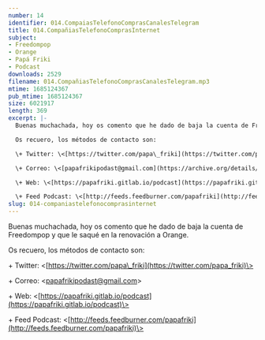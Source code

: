 ```yaml
---
number: 14
identifier: 014.CompaiasTelefonoComprasCanalesTelegram
title: 014.CompañiasTelefonoComprasInternet
subject:
- Freedompop
- Orange
- Papá Friki
- Podcast
downloads: 2529
filename: 014.CompañiasTelefonoComprasCanalesTelegram.mp3
mtime: 1685124367
pub_mtime: 1685124367
size: 6021917
length: 369
excerpt: |-
  Buenas muchachada, hoy os comento que he dado de baja la cuenta de Freedompop y que le saqué en la renovación a Orange.

  Os recuero, los métodos de contacto son:

  \+ Twitter: \<[https://twitter.com/papa\_friki](https://twitter.com/papa_friki)\>

  \+ Correo: \<[papafrikipodast@gmail.com](https://archive.org/details/papafrikipodast@gmail.com)\>

  \+ Web: \<[https://papafriki.gitlab.io/podcast](https://papafriki.gitlab.io/podcast)\>

  \+ Feed Podcast: \<[http://feeds.feedburner.com/papafriki](http://feeds.feedburner.com/papafriki)\>
slug: 014-companiastelefonocomprasinternet
---
```

Buenas muchachada, hoy os comento que he dado de baja la cuenta de Freedompop y que le saqué en la renovación a Orange.

Os recuero, los métodos de contacto son:

\+ Twitter: \<[https://twitter.com/papa\_friki](https://twitter.com/papa_friki)\>

\+ Correo: \<[papafrikipodast@gmail.com](https://archive.org/details/papafrikipodast@gmail.com)\>

\+ Web: \<[https://papafriki.gitlab.io/podcast](https://papafriki.gitlab.io/podcast)\>

\+ Feed Podcast: \<[http://feeds.feedburner.com/papafriki](http://feeds.feedburner.com/papafriki)\>